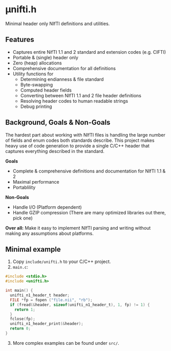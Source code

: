 # &#956;nifti.h

Minimal header only NIfTI definitions and utilities.

## Features

- Captures entire NifTI 1.1 and 2 standard and extension codes (e.g. CIFTI)
- Portable & (single) header only
- Zero (heap) allocations
- Comprehensive documentation for all definitions
- Utility functions for
  - Determining endianness & file standard
  - Byte-swapping
  - Computed header fields
  - Converting between NIfTI 1.1 and 2 file header definitions
  - Resolving header codes to human readable strings
  - Debug printing


## Background, Goals & Non-Goals

The hardest part about working with NIfTI files is handling the large number of fields and enum codes both standards describe.
This project makes heavy use of code generation to provide a single C/C++ header that captures everything described in the standard.

**Goals**

- Complete & comprehensive definitions and documentation for NIfTI 1.1 & 2
- Maximal performance
- Portablility

**Non-Goals**

- Handle I/O (Platform dependent)
- Handle GZIP compression (There are many optimized libraries out there, pick one)


**Over all:** Make it easy to implement NIfTI parsing and writing without making any assumptions about platforms.

## Minimal example

1. Copy `include/unifti.h` to your C/C++ project.
2. `main.c`:

```C
#include <stdio.h>
#include <unifti.h>

int main() {
  unifti_n1_header_t header;
  FILE *fp = fopen ("file.nii", "rb");
  if (fread(&header, sizeof(unifti_n1_header_t), 1, fp) != 1) {
    return 1;
  }
  fclose(fp);
  unifti_n1_header_print(&header);
  return 0;
}
```

3. More complex examples can be found under `src/`.